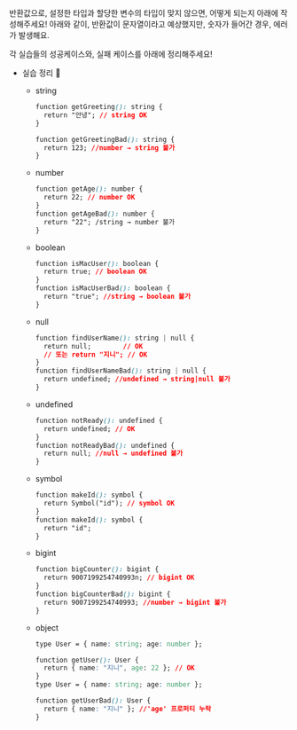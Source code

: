 반환값으로, 설정한 타입과 할당한 변수의 타입이 맞지 않으면, 어떻게 되는지 아래에 작성해주세요!
아래와 같이, 반환값이 문자열이라고 예상했지만, 숫자가 들어간 경우, 에러가 발생해요.

각 실습들의 성공케이스와, 실패 케이스를 아래에 정리해주세요!


- 실습 정리 🍠
    - string
        
        ```css
        function getGreeting(): string {
          return "안녕"; // string OK
        }
        
        function getGreetingBad(): string {
          return 123; //number → string 불가
        }
        
        ```
        
    - number
        
        ```css
        function getAge(): number {
          return 22; // number OK
        }
        function getAgeBad(): number {
          return "22"; /string → number 불가
        }
        
        ```
        
    - boolean
        
        ```css
        function isMacUser(): boolean {
          return true; // boolean OK
        }
        function isMacUserBad(): boolean {
          return "true"; //string → boolean 불가
        }
        
        ```
        
    - null
        
        ```css
        function findUserName(): string | null {
          return null;        // OK
          // 또는 return "지니"; // OK
        }
        function findUserNameBad(): string | null {
          return undefined; //undefined → string|null 불가
        }
        
        ```
        
    - undefined
        
        ```css
        function notReady(): undefined {
          return undefined; // OK
        }
        function notReadyBad(): undefined {
          return null; //null → undefined 불가
        }
        
        ```
        
    - symbol
        
        ```css
        function makeId(): symbol {
          return Symbol("id"); // symbol OK
        }
        function makeId(): symbol {
          return "id"; 
        }
        
        ```
        
    
    - bigint
        
        ```css
        function bigCounter(): bigint {
          return 9007199254740993n; // bigint OK
        }
        function bigCounterBad(): bigint {
          return 9007199254740993; //number → bigint 불가
        }
        
        ```
        
    - object
        
        ```css
        type User = { name: string; age: number };
        
        function getUser(): User {
          return { name: "지니", age: 22 }; // OK
        }
        type User = { name: string; age: number };
        
        function getUserBad(): User {
          return { name: "지니" }; //'age' 프로퍼티 누락
        }
        
        ```
        